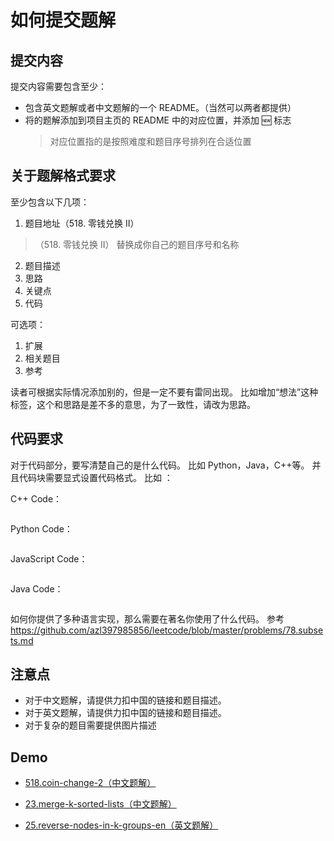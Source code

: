 # 如何提交题解

## 提交内容

提交内容需要包含至少：

- 包含英文题解或者中文题解的一个 README。（当然可以两者都提供）
- 将的题解添加到项目主页的 README 中的对应位置，并添加 🆕 标志
  > 对应位置指的是按照难度和题目序号排列在合适位置

## 关于题解格式要求

至少包含以下几项：

1.  题目地址（518. 零钱兑换 II）

> （518. 零钱兑换 II） 替换成你自己的题目序号和名称

2.  题目描述
3.  思路
4.  关键点
5.  代码

可选项：

1. 扩展
2. 相关题目
3. 参考

读者可根据实际情况添加别的，但是一定不要有雷同出现。 比如增加“想法”这种标签，这个和思路是差不多的意思，为了一致性，请改为思路。

## 代码要求

对于代码部分，要写清楚自己的是什么代码。 比如 Python，Java，C++等。 并且代码块需要显式设置代码格式。 比如 ：

C++ Code：

```c++


```

Python Code：

```python


```

JavaScript Code：

```js
```

Java Code：

```js
```

如何你提供了多种语言实现，那么需要在著名你使用了什么代码。 参考 https://github.com/azl397985856/leetcode/blob/master/problems/78.subsets.md

## 注意点

- 对于中文题解，请提供力扣中国的链接和题目描述。
- 对于英文题解，请提供力扣中国的链接和题目描述。
- 对于复杂的题目需要提供图片描述

## Demo

- [518.coin-change-2（中文题解）](https://github.com/azl397985856/leetcode/blob/master/problems/518.coin-change-2.md)
- [23.merge-k-sorted-lists（中文题解）](https://github.com/azl397985856/leetcode/blob/master/problems/23.merge-k-sorted-lists.md)

- [25.reverse-nodes-in-k-groups-en（英文题解）](https://github.com/azl397985856/leetcode/blob/master/problems/25.reverse-nodes-in-k-groups-en.md)

